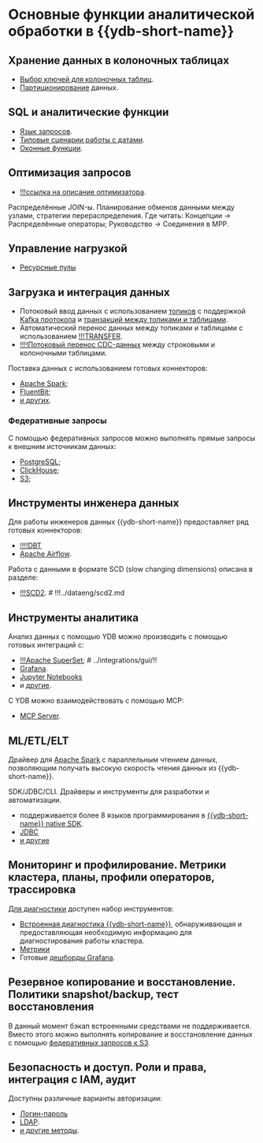 # Основные функции аналитической обработки в {{ydb-short-name}}

## Хранение данных в колоночных таблицах

- [Выбор ключей для колоночных таблиц](../dev/primary-key/column-oriented).
- [Партиционирование](../concepts/datamodel/table.md#olap-tables-partitioning) данных.

## SQL и аналитические функции

- [Язык запросов](../yql/reference/index.md).
- [Типовые сценарии работы с датами](../yql/reference/udf/list/datetime.md#tipovye-scenarii).
- [Оконные функции](../yql/reference/builtins/window.md).


## Оптимизация запросов

- [!!!ссылка на описание оптимизатора](../yql/reference/index.md).

Распределённые JOIN-ы. Планирование обменов данными между узлами, стратегии перераспределения.
Где читать: Концепции → Распределённые операторы; Руководство → Соединения в MPP.


## Управление нагрузкой

- [Ресурсные пулы](../dev/resource-consumption-management.md)

## Загрузка и интеграция данных

- Потоковый ввод данных с использованием [топиков](../concepts/topic.md) с поддержкой [Kafka протокола](../reference/kafka-api/index.md) и [транзакций между топиками и таблицами](../concepts/transactions.md#topic-table-transactions).
- Автоматический перенос данных между топиками и таблицами с использованием [!!!TRANSFER](.).
- [!!!!Потоковый перенос CDC-данных](SCD1) между строковыми и колоночными таблицами.

Поставка данных с использованием готовых коннекторов:

- [Apache Spark](../integrations/ingestion/spark);
- [FluentBit](../integrations/ingestion/fluent-bit);
- [и других](../integrations/ingestion/index.md).

### Федеративные запросы

С помощью федеративных запросов можно выполнять прямые запросы к внешним источникам данных:

- [PostgreSQL](../concepts/federated_query/postgresql.md);
- [ClickHouse](../concepts/federated_query/clickhouse.md);
- [S3](../concepts/federated_query/s3/external_table.md);

## Инструменты инженера данных

Для работы инженеров данных {{ydb-short-name}} предоставляет ряд готовых коннекторов:

- [!!!!DBT](.)
- [Apache Airflow](../integrations/orchestration/airflow.md).

Работа с данными в формате SCD (slow changing dimensions) описана в разделе:

- [!!!SCD2](.). # !!!../dataeng/scd2.md

## Инструменты аналитика

Анализ данных с помощью YDB можно производить с помощью готовых интеграций с:

- [!!!Apache SuperSet](.); # ../integrations/gui/!!
- [Grafana](../integrations/visualization/grafana.md).
- [Jupyter Notebooks](../integrations/gui/jupyter.md)
- и [другие](../integrations/index.md).

С YDB можно взаимодействовать с помощью MCP:

- [MCP Server](../reference/languages-and-apis/mcp/index.md).

## ML/ETL/ELT

Драйвер для [Apache Spark](../integrations/ingestion/spark) с параллельным чтением данных, позволяющим получать высокую скорость чтения данных из {{ydb-short-name}}.

SDK/JDBC/CLI. Драйверы и инструменты для разработки и автоматизации.

- поддерживается более 8 языков программирования в [{{ydb-short-name}} native SDK](../reference/ydb-sdk/index.md).
- [JDBC](../reference/languages-and-apis/jdbc-driver/index.md)
- [и другие](../reference/languages-and-apis/index.md)


## Мониторинг и профилирование. Метрики кластера, планы, профили операторов, трассировка

[Для диагностики](../troubleshooting/performance/index.md) доступен набор инструментов:

- [Встроенная диагностика {{ydb-short-name}}](../reference/embedded-ui/index.md), обнаруживающая и предоставляющая необходимую информацию для диагностирования работы кластера.
- [Метрики](../reference/observability/metrics/index.md)
- Готовые [дешборды Grafana](../reference/observability/metrics/grafana-dashboards.md).

## Резервное копирование и восстановление. Политики snapshot/backup, тест восстановления

В данный момент бэкап встроенными средствами не поддерживается. Вместо этого можно выполнять копирование и восстановление данных с помощью [федеративных запросов к S3](../concepts/federated_query/s3/external_table.md).

## Безопасность и доступ. Роли и права, интеграция с IAM, аудит

Доступны различные варианты авторизации:

- [Логин-пароль](../security/authentication.md#static-credentials)
- [LDAP](../security/authentication.md#static-credentials#ldap).
- [и другие методы](../security/authentication.md).

